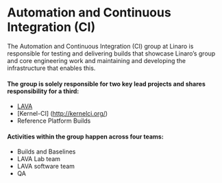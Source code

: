 # Automation and Continuous Integration (CI)

The Automation and Continuous Integration (CI) group at Linaro is responsible for testing and delivering builds that showcase Linaro’s group and core engineering work and maintaining and developing the infrastructure that enables this.

#### The group is solely responsible for two key lead projects and shares responsibility for a third:

- [LAVA](http://www.linaro.org/projects/lava/)
- [Kernel-CI] (http://kernelci.org/)
- Reference Platform Builds

#### Activities within the group happen across four teams:

- Builds and Baselines
- LAVA Lab team
- LAVA software team
- QA